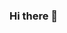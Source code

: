 ### Hi there 👋

<!--
**alicefu012/alicefu012** is a ✨ _special_ ✨ repository because its `README.md` (this file) appears on your GitHub profile.

Here are some ideas to get you started:

- 🔭 I’m currently working on ... personal projects!
- 🌱 I’m currently learning ... computer systems and algorithm design!
- 👯 I’m looking to collaborate on ... cool projects!
- 🤔 I’m looking for help with ... ideas
- 💬 Ask me about ... university life!
- 📫 How to reach me: ... email!
- 😄 Pronouns: ... she/her
- ⚡ Fun fact: ... I like drawing :)
-->

